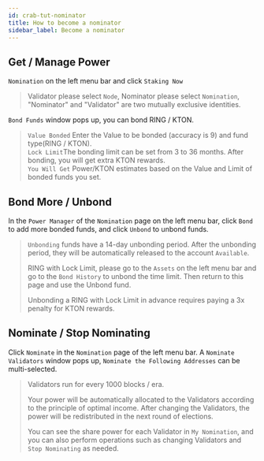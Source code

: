 ```yaml
---
id: crab-tut-nominator
title: How to become a nominator
sidebar_label: Become a nominator
---
```


## Get / Manage Power

`Nomination` on the left menu bar and click `Staking Now`

> Validator please select `Node`, Nominator please select `Nomination`, "Nominator" and "Validator" are two mutually exclusive identities.

`Bond Funds` window pops up, you can bond RING / KTON. 

> `Value Bonded` Enter the Value to be bonded (accuracy is 9) and fund type(RING / KTON).  
> `Lock Limit`The bonding limit can be set from 3 to 36 months. After bonding, you will get extra KTON rewards.  
> `You Will Get` Power/KTON estimates based on the Value and Limit of bonded funds you set.

## Bond More / Unbond

In the `Power Manager` of the `Nomination` page on the left menu bar, click `Bond` to add more bonded funds, and click `Unbond` to unbond funds.

> `Unbonding` funds have a 14-day unbonding period. After the unbonding period, they will be automatically released to the account `Available`.
>
> RING with Lock Limit, please go to the `Assets` on the left menu bar and go to the `Bond History` to unbond the time limit. Then return to this page and use the Unbond fund.
>
> Unbonding a RING with Lock Limit in advance requires paying a 3x penalty for KTON rewards.

## Nominate / Stop Nominating

Click `Nominate` in the `Nomination` page of the left menu bar. A `Nominate Validators` window pops up, `Nominate the Following Addresses` can be multi-selected.

> Validators run for every 1000 blocks / era.
>
> Your power will be automatically allocated to the Validators according to the principle of optimal income. After changing the Validators, the power will be redistributed in the next round of elections.
>
> You can see the share power for each Validator in `My Nomination`, and you can also perform operations such as changing Validators and `Stop Nominating` as needed.